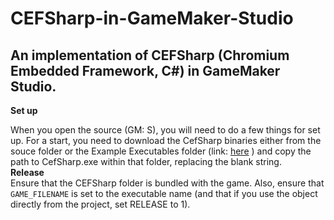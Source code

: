 # CEFSharp-in-GameMaker-Studio
An implementation of CEFSharp (Chromium Embedded Framework, C#) in GameMaker Studio. 
----
**Set up**  

When you open the source (GM: S), you will need to do a few things for set up. For a start, you need to download the CefSharp binaries either from the souce folder or the Example Executables folder (link: [here](https://github.com/GameMakerDevsSlack/CEFSharp-in-GameMaker-Studio/tree/master/Example%20Executable/CEFSharp) ) and copy the path to CefSharp.exe within that folder, replacing the blank string.  
**Release**  
Ensure that the CEFSharp folder is bundled with the game. Also, ensure that `GAME_FILENAME` is set to the executable name (and that if you use the object directly from the project, set RELEASE to 1). 
